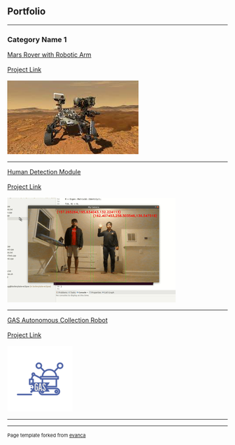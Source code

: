 ## Portfolio

---

### Category Name 1 

<a href="https://youtu.be/IoMEVCYC8AU">Mars Rover with Robotic Arm</a> 
<br><br>
<a href="https://github.com/advaitp/rover">Project Link</a> 
<br><br>
<img src="images/rover.jpeg?raw=true"/>

---
<a href="https://youtu.be/IoMEVCYC8AU">Human Detection Module</a> 
<br><br>
<a href="https://github.com/advaitp/HOG_Human_Detection">Project Link</a> 
<br><br>
<img src="images/human.gif?raw=true"/>

---
<a href="https://www.youtube.com/watch?v=89bhQhLPd2o">GAS Autonomous Collection Robot</a> 
<br><br>
<a href="https://github.com/Sameep2808/gas">Project Link</a> 
<br><br>
<img src="images/gas.png?raw=true"/>

---


---
<p style="font-size:11px">Page template forked from <a href="https://github.com/evanca/quick-portfolio">evanca</a></p>
<!-- Remove above link if you don't want to attibute -->
